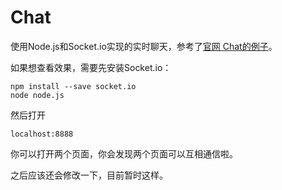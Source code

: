 # Chat

使用Node.js和Socket.io实现的实时聊天，参考了[官网 Chat的例子](https://github.com/socketio/socket.io/tree/master/examples/chat)。

如果想查看效果，需要先安装Socket.io：

```
npm install --save socket.io
node node.js
```

然后打开

```
localhost:8888
```

你可以打开两个页面，你会发现两个页面可以互相通信啦。

 之后应该还会修改一下，目前暂时这样。